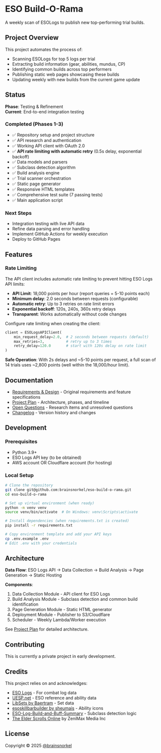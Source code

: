 # ESO Build-O-Rama

A weekly scan of ESOLogs to publish new top-performing trial builds.

## Project Overview

This project automates the process of:
- Scanning ESOLogs for top 5 logs per trial
- Extracting build information (gear, abilities, mundus, CP)
- Identifying common builds across top performers
- Publishing static web pages showcasing these builds
- Updating weekly with new builds from the current game update

## Status

**Phase**: Testing & Refinement  
**Current**: End-to-end integration testing

### Completed (Phases 1-3)
- ✅ Repository setup and project structure
- ✅ API research and authentication
- ✅ Working API client with OAuth 2.0
- ✅ **API rate limiting with automatic retry** (0.5s delay, exponential backoff)
- ✅ Data models and parsers
- ✅ Subclass detection algorithm
- ✅ Build analysis engine
- ✅ Trial scanner orchestration
- ✅ Static page generator
- ✅ Responsive HTML templates
- ✅ Comprehensive test suite (7 passing tests)
- ✅ Main application script

### Next Steps
- Integration testing with live API data
- Refine data parsing and error handling
- Implement GitHub Actions for weekly execution
- Deploy to GitHub Pages

## Features

### Rate Limiting
The API client includes automatic rate limiting to prevent hitting ESO Logs API limits:
- **API Limit**: 18,000 points per hour (report queries = 5-10 points each)
- **Minimum delay**: 2.0 seconds between requests (configurable)
- **Automatic retry**: Up to 3 retries on rate limit errors
- **Exponential backoff**: 120s, 240s, 360s retry delays
- **Transparent**: Works automatically without code changes

Configure rate limiting when creating the client:
```python
client = ESOLogsAPIClient(
    min_request_delay=2.0,  # 2 seconds between requests (default)
    max_retries=3,          # retry up to 3 times
    retry_delay=120.0       # start with 120s delay on rate limit
)
```

**Safe Operation**: With 2s delays and ~5-10 points per request, a full scan of 14 trials uses ~2,800 points (well within the 18,000/hour limit).

## Documentation

- [Requirements & Design](docs/requirements_and_design.md) - Original requirements and feature specifications
- [Project Plan](docs/project_plan.md) - Architecture, phases, and timeline
- [Open Questions](docs/open_questions.md) - Research items and unresolved questions
- [Changelog](CHANGELOG.md) - Version history and changes

## Development

### Prerequisites
- Python 3.9+
- ESO Logs API key (to be obtained)
- AWS account OR Cloudflare account (for hosting)

### Local Setup
```bash
# Clone the repository
git clone git@github.com:brainsnorkel/eso-build-o-rama.git
cd eso-build-o-rama

# Set up virtual environment (when ready)
python -m venv venv
source venv/bin/activate  # On Windows: venv\Scripts\activate

# Install dependencies (when requirements.txt is created)
pip install -r requirements.txt

# Copy environment template and add your API keys
cp .env.example .env
# Edit .env with your credentials
```

## Architecture

**Data Flow**: ESO Logs API → Data Collection → Build Analysis → Page Generation → Static Hosting

**Components**:
1. Data Collection Module - API client for ESO Logs
2. Build Analysis Module - Subclass detection and common build identification
3. Page Generation Module - Static HTML generator
4. Deployment Module - Publisher to S3/Cloudflare
5. Scheduler - Weekly Lambda/Worker execution

See [Project Plan](docs/project_plan.md) for detailed architecture.

## Contributing

This is currently a private project in early development.

## Credits

This project relies on and acknowledges:
- [ESO Logs](https://www.esologs.com) - For combat log data
- [UESP.net](https://en.uesp.net/wiki/Online:Online) - ESO reference and ability data
- [LibSets by Baertram](https://www.esoui.com/downloads/info2241-LibSets.html) - Set data
- [esoskillbarbuilder by sheumais](https://github.com/sheumais/esoskillbarbuilder) - Ability icons
- [ESO-Log-Build-and-Buff-Summary](https://github.com/brainsnorkel/ESO-Log-Build-and-Buff-Summary) - Subclass detection logic
- [The Elder Scrolls Online](https://www.elderscrollsonline.com) by ZeniMax Media Inc

## License

Copyright © 2025 [@brainsnorkel](https://github.com/brainsnorkel)

